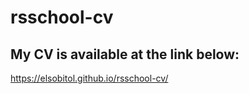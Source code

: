 # rsschool-cv

## My CV is available at the link below:


https://elsobitol.github.io/rsschool-cv/ 

